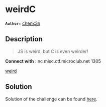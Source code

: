 # weirdC

**`Author:`** [chenx3n](https://github.com/malikDaCoda)

## Description

> JS is weird, but C is even weirder!  

**Connect with** : nc misc.ctf.microclub.net 1305  

[weird](./files/weird.c)

## Solution

Solution of the challenge can be found [here](solution/).

